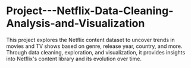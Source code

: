 # Project---Netflix-Data-Cleaning-Analysis-and-Visualization
This project explores the Netflix content dataset to uncover trends in movies and TV shows based on genre, release year, country, and more. Through data cleaning, exploration, and visualization, it provides insights into Netflix's content library and its evolution over time.
